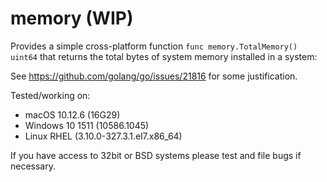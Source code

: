 # memory (WIP)

Provides a simple cross-platform function 
`func memory.TotalMemory() uint64` that returns the
total bytes of system memory installed in a system:

See https://github.com/golang/go/issues/21816 for some justification.

Tested/working on:
 - macOS 10.12.6 (16G29)
 - Windows 10 1511 (10586.1045)
 - Linux RHEL (3.10.0-327.3.1.el7.x86_64)

If you have access to 32bit or BSD systems please
test and file bugs if necessary.